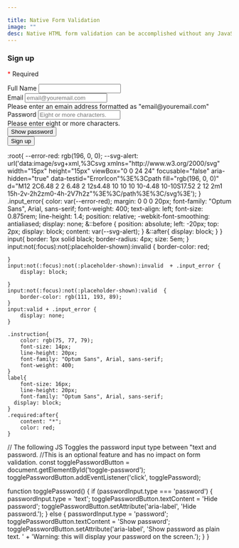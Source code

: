 ```yaml
---

title: Native Form Validation
image: ""
desc: Native HTML form validation can be accomplished without any JavaScript. 
---
```



<html-code>
<form action="#" method="post">     
            <h3>Sign up</h3>
            <div>  <p><span style="color:red">*</span> Required</p></div>
            <section>        
                <label for="name" class="required">Full Name </label>
                <input id="name" name="name" autocomplete="name"  pattern="[\p{L}\.\- ]+" required placeholder=" ">
            </section>
            <section>        
                <label for="email" class="required">Email</label>
                <input id="email" name="email" autocomplete="username" type="email" required pattern="[a-z0-9._%+-]+@[a-z0-9.-]+\.[a-z]{2,4}$" placeholder="email@youremail.com" value=" "/>
                <div class="input_error">Please enter an emain address formatted as "email@youremail.com"</div>
            </section>
            <section>
                <label for="password">Password</label>
                <input id="passwordInput" name="password" type="password" autocomplete="new-password" minlength="8" aria-describedby="password-constraints" required placeholder="Eight or more characters."/>
                <div class="input_error">Please enter eight or more characters.</div>
                <button id="toggle-password" type="button" aria-label="Show password as plain text. Warning: this will display your password on the screen.">Show password</button>
        </section>
        <button id="sign-up">Sign up</button>
</form>
</html-code>

<css-code>
:root{
		--error-red: rgb(196, 0, 0);
		--svg-alert: url('data:image/svg+xml,%3Csvg xmlns="http://www.w3.org/2000/svg" width="15px" height="15px" viewBox="0 0 24 24"  focusable="false" aria-hidden="true" data-testid="ErrorIcon"%3E%3Cpath fill="rgb(196, 0, 0)" d="M12 2C6.48 2 2 6.48 2 12s4.48 10 10 10 10-4.48 10-10S17.52 2 12 2m1 15h-2v-2h2zm0-4h-2V7h2z"%3E%3C/path%3E%3C/svg%3E');
	}
	.input_error{
  		color: var(--error-red);
		margin: 0 0 0 20px;
		font-family: "Optum Sans", Arial, sans-serif;
		font-weight: 400;
		text-align: left;
		font-size: 0.875rem;
		line-height: 1.4;
		position: relative;
		-webkit-font-smoothing: antialiased;
		display: none;
		&::before {
			position: absolute;
			left: -20px;
			top: 2px;
			display: block;
			content: var(--svg-alert);
		}
		&::after{
			display: block;
		}
	}
	input{
		border: 1px solid black;
		border-radius: 4px;
		size: 5em;
	}
	input:not(:focus):not(:placeholder-shown):invalid {
		border-color: red;
		
	}
	input:not(:focus):not(:placeholder-shown):invalid  + .input_error {
  		display: block;
		
	}
	input:not(:focus):not(:placeholder-shown):valid  {
		border-color: rgb(111, 193, 89);
	}
	input:valid + .input_error {
  		display: none;
	}

	.instruction{
		color: rgb(75, 77, 79);
		font-size: 14px;
		line-height: 20px;
		font-family: "Optum Sans", Arial, sans-serif;
		font-weight: 400;
	}
	label{
		font-size: 16px;
    	line-height: 20px;
    	font-family: "Optum Sans", Arial, sans-serif;
      display: block;
	}
	.required:after{
		content: "*";
		color: red;
	}
</css-code>
<js-code>
// The following JS Toggles the password input type between "text and password. 
//This is an optional feature and has no impact on form validation.
const togglePasswordButton = document.getElementById('toggle-password');
togglePasswordButton.addEventListener('click', togglePassword);

function togglePassword() {
  if (passwordInput.type === 'password') {
    passwordInput.type = 'text';
    togglePasswordButton.textContent = 'Hide password';
    togglePasswordButton.setAttribute('aria-label',
      'Hide password.');
  } else {
    passwordInput.type = 'password';
    togglePasswordButton.textContent = 'Show password';
    togglePasswordButton.setAttribute('aria-label',
      'Show password as plain text. ' +
      'Warning: this will display your password on the screen.');
  }
}

</js-code>

